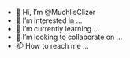 - 👋 Hi, I’m @MuchlisClizer
- 👀 I’m interested in ...
- 🌱 I’m currently learning ...
- 💞️ I’m looking to collaborate on ...
- 📫 How to reach me ...

<!---
MuchlisClizer/MuchlisClizer is a ✨ special ✨ repository because its `README.md` (this file) appears on your GitHub profile.
You can click the Preview link to take a look at your changes.
--->
